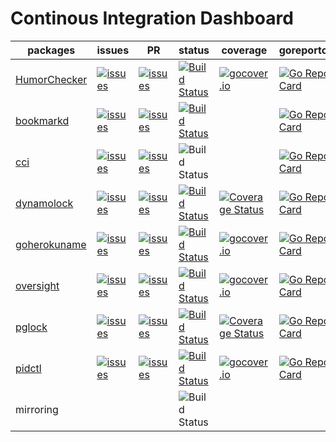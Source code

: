 Continous Integration Dashboard
===============================

|packages                                                  |issues                                                                                                                                     |PR                                                                                                                                            | status                                                                                                                            |coverage|goreportcard|
|----------------------------------------------------------|-------------------------------------------------------------------------------------------------------------------------------------------|----------------------------------------------------------------------------------------------------------------------------------------------|-----------------------------------------------------------------------------------------------------------------------------------|--------|------------|
|[HumorChecker](https://github.com/cirello-io/HumorChecker)|[![issues](https://img.shields.io/github/issues/cirello-io/HumorChecker.svg?style=flat)](https://github.com/cirello-io/HumorChecker/issues)|[![issues](https://img.shields.io/github/issues-pr/cirello-io/HumorChecker.svg?style=flat)](https://github.com/cirello-io/HumorChecker/pulls) |[![Build Status](https://travis-ci.org/cirello-io/HumorChecker.svg?branch=master)](https://travis-ci.org/cirello-io/HumorChecker)  |[![gocover.io](https://gocover.io/_badge/cirello.io/HumorChecker)](https://gocover.io/cirello.io/HumorChecker)|[![Go Report Card](https://goreportcard.com/badge/github.com/cirello-io/HumorChecker)](https://goreportcard.com/report/github.com/cirello-io/HumorChecker)|
|[bookmarkd](https://github.com/cirello-io/bookmarkd)      |[![issues](https://img.shields.io/github/issues/cirello-io/bookmarkd.svg?style=flat)   ](https://github.com/cirello-io/bookmarkd/issues)   |[![issues](https://img.shields.io/github/issues-pr/cirello-io/bookmarkd.svg?style=flat)   ](https://github.com/cirello-io/bookmarkd/pulls)    |[![Build Status](https://travis-ci.org/cirello-io/bookmarkd.svg?branch=master)](https://travis-ci.org/cirello-io/bookmarkd)        ||[![Go Report Card](https://goreportcard.com/badge/github.com/cirello-io/bookmarkd)](https://goreportcard.com/report/github.com/cirello-io/bookmarkd)|
|[cci](https://github.com/cirello-io/cci)                  |[![issues](https://img.shields.io/github/issues/cirello-io/cci.svg?style=flat)         ](https://github.com/cirello-io/cci/issues)         |[![issues](https://img.shields.io/github/issues-pr/cirello-io/cci.svg?style=flat)         ](https://github.com/cirello-io/cci/pulls)          |![Build Status](https://badge.cirello.io/badge/ucirello/cci?update)                                                                ||[![Go Report Card](https://goreportcard.com/badge/github.com/cirello-io/cci)](https://goreportcard.com/report/github.com/cirello-io/cci)|
|[dynamolock](https://github.com/cirello-io/dynamolock)    |[![issues](https://img.shields.io/github/issues/cirello-io/dynamolock.svg?style=flat)  ](https://github.com/cirello-io/dynamolock/issues)  |[![issues](https://img.shields.io/github/issues-pr/cirello-io/dynamolock.svg?style=flat)  ](https://github.com/cirello-io/dynamolock/pulls)   |[![Build Status](https://travis-ci.org/cirello-io/dynamolock.svg?branch=master)](https://travis-ci.org/cirello-io/dynamolock)      |[![Coverage Status](https://coveralls.io/repos/github/cirello-io/dynamolock/badge.svg?branch=master)](https://coveralls.io/github/cirello-io/dynamolock?branch=master)|[![Go Report Card](https://goreportcard.com/badge/github.com/cirello-io/dynamolock)](https://goreportcard.com/report/github.com/cirello-io/dynamolock)|
|[goherokuname](https://github.com/cirello-io/goherokuname)|[![issues](https://img.shields.io/github/issues/cirello-io/goherokuname.svg?style=flat)](https://github.com/cirello-io/goherokuname/issues)|[![issues](https://img.shields.io/github/issues-pr/cirello-io/goherokuname.svg?style=flat)](https://github.com/cirello-io/goherokuname/pulls) |[![Build Status](https://travis-ci.org/cirello-io/goherokuname.svg?branch=master)](https://travis-ci.org/cirello-io/goherokuname)  |[![gocover.io](https://gocover.io/_badge/cirello.io/goherokuname)](https://gocover.io/cirello.io/goherokuname)|[![Go Report Card](https://goreportcard.com/badge/github.com/cirello-io/goherokuname)](https://goreportcard.com/report/github.com/cirello-io/goherokuname)|
|[oversight](https://github.com/cirello-io/oversight)      |[![issues](https://img.shields.io/github/issues/cirello-io/oversight.svg?style=flat)   ](https://github.com/cirello-io/oversight/issues)   |[![issues](https://img.shields.io/github/issues-pr/cirello-io/oversight.svg?style=flat)   ](https://github.com/cirello-io/oversight/pulls)    |[![Build Status](https://travis-ci.org/cirello-io/oversight.svg?branch=master)](https://travis-ci.org/cirello-io/oversight)        |[![gocover.io](https://gocover.io/_badge/cirello.io/oversight)](https://gocover.io/cirello.io/oversight)|[![Go Report Card](https://goreportcard.com/badge/github.com/cirello-io/oversight)](https://goreportcard.com/report/github.com/cirello-io/oversight)|
|[pglock](https://github.com/cirello-io/pglock)            |[![issues](https://img.shields.io/github/issues/cirello-io/pglock.svg?style=flat)      ](https://github.com/cirello-io/pglock/issues)      |[![issues](https://img.shields.io/github/issues-pr/cirello-io/pglock.svg?style=flat)      ](https://github.com/cirello-io/pglock/pulls)       |[![Build Status](https://travis-ci.org/cirello-io/pglock.svg?branch=master)](https://travis-ci.org/cirello-io/pglock)              |[![Coverage Status](https://coveralls.io/repos/github/cirello-io/pglock/badge.svg?branch=master)](https://coveralls.io/github/cirello-io/pglock?branch=master)|[![Go Report Card](https://goreportcard.com/badge/github.com/cirello-io/pglock)](https://goreportcard.com/report/github.com/cirello-io/pglock)|
|[pidctl](https://github.com/cirello-io/pidctl)            |[![issues](https://img.shields.io/github/issues/cirello-io/pidctl.svg?style=flat)      ](https://github.com/cirello-io/pidctl/issues)      |[![issues](https://img.shields.io/github/issues-pr/cirello-io/pidctl.svg?style=flat)      ](https://github.com/cirello-io/pidctl/pulls)       |[![Build Status](https://travis-ci.org/cirello-io/pidctl.svg?branch=master)](https://travis-ci.org/cirello-io/pidctl)              |[![gocover.io](https://gocover.io/_badge/cirello.io/pidctl)](https://gocover.io/cirello.io/pidctl)|[![Go Report Card](https://goreportcard.com/badge/github.com/cirello-io/pidctl)](https://goreportcard.com/report/github.com/cirello-io/pidctl)|
|mirroring                                                 |                                                                                                                                           |                                                                                                                                              |![Build Status](https://badge.cirello.io/badge/cirello-io/public?update)                                                           |
